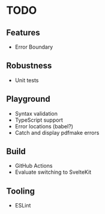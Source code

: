 # TODO

## Features

- Error Boundary

## Robustness

- Unit tests

## Playground

- Syntax validation
- TypeScript support
- Error locations (babel?)
- Catch and display pdfmake errors

## Build

- GitHub Actions
- Evaluate switching to SvelteKit

## Tooling

- ESLint
